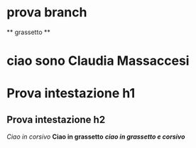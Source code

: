 # prova branch
** grassetto **
# ciao sono Claudia Massaccesi
# Prova intestazione h1
## Prova intestazione h2
*Ciao in corsivo*
**Ciao in grassetto**
**_ciao in grassetto e corsivo_**
